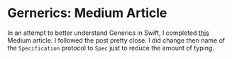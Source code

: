 # Gernerics: Medium Article
In an attempt to better understand Generics in Swift, I completed [this](https://medium.com/swift2go/mastering-generics-with-protocols-the-specification-pattern-5e2e303af4ca) Medium article. I followed the post pretty close. I did change then name of the `Specification` protocol to `Spec` just to reduce the amount of typing.

